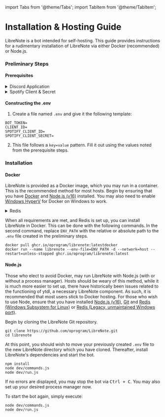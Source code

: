 import Tabs from '@theme/Tabs';
import TabItem from '@theme/TabItem';

# Installation & Hosting Guide
LibreNote is a bot intended for self-hosting. This guide provides instructions for a rudimentary installation of LibreNote via either Docker (recommended) or Node.js.

### Preliminary Steps
#### Prerequisites
<details>
    <summary>Discord Application</summary>
    <div>
        <ol>
            <li>Select <i>New Application</i></li>
            <li>Enter a name for your application, then select <i>Create</i></li>
            <li>Select <i>Bot</i> on the left panel and then choose <i>Add Bot</i>, confirm the action</li>
            <li>Add the bot to your servers</li>
            <ul>
                <li>https://discord.com/api/oauth2/authorize?client_id=CLIENTID&permissions=8&scope=bot%20applications.commands</li>
                <li>Replace <samp>CLIENTID</samp> in the URL with the <i>Application ID</i> from the application's <i>General Information</i></li>
            </ul>
            <li>Take note of your <i>Application ID</i> from the <i>General Information</i> tab, and your <i>Bot Token</i> from the <i>Bot</i> tab</li>
        </ol>
    </div>
</details>
<details>
    <summary>Spotify Client & Secret</summary>
    <div>
        <ol>
            <li>Create or log into your <a href="https://www.spotify.com/signup/">Spotify account</a></li>
            <li>Go to your <a href="https://developer.spotify.com/dashboard/">Spotify Dashboard</a></li>
            <li>Select <i>Create an app</i></li>
            <li>Enter an application name and description</li>
            <li>Read and agree to the developer terms & branding guidelines</li>
            <li>Select <i>Create</i></li>
            <li>Take note of your <i>Client ID</i> and <i>Client Secret</i></li>
        </ol>
    </div>
</details>

#### Constructing the .env
1. Create a file named `.env` and give it the following template:
```
BOT_TOKEN=
CLIENT_ID=
SPOTIFY_CLIENT_ID=
SPOTIFY_CLIENT_SECRET=
```
2. This file follows a `key=value` pattern. Fill it out using the values noted from the prerequisite steps.

### Installation

#### Docker
LibreNote is provided as a Docker image, which you may run in a container. This is the recommended method for most hosts. Begin by ensuring that you have [Docker](https://www.docker.com/) and [Node.js (v16)](https://nodejs.org/) installed. You may also need to enable [Windows HyperV](https://docs.microsoft.com/en-us/virtualization/hyper-v-on-windows/quick-start/enable-hyper-v) for Docker on Windows to work.

<details>
    <summary>Redis</summary>
    <div>
        Begin by installing and running Redis in Docker: <br/>
        <code>
            docker pull redis <br/>
            docker run --name main-redis -d -p 6379:6379 --restart=unless-stopped redis
        </code>
    </div>
</details>

When all requirements are met, and Redis is set up, you can install LibreNote in Docker. This can be done with the following commands. In the second command, replace `ENV_PATH` with the relative or absolute path to the `.env` file created in the preliminary steps.

```
docker pull ghcr.io/oprogram/librenote:latestdocker
docker run --name librenote --env-file=ENV_PATH -d --network=host --restart=unless-stopped ghcr.io/oprogram/librenote:latest
```

#### Node.js
Those who elect to avoid Docker, may run LibreNote with Node.js (with or without a process manager). Hosts should be weary of this method, while it is much more easier to set up, there have historically been issues related to the functioning of ytdl, a necessary LibreNote component. As such, it is recommended that most users stick to Docker hosting. For those who wish to use Node, ensure that you have installed [Node.js (v16)](https://nodejs.org/), [Git](https://git-scm.com/downloads) and [Redis (Windows Subsystem for Linux)](https://medium.com/@RedisLabs/windows-subsystem-for-linux-wsl-10e3ca4d434e) or [Redis (Legacy, unmaintained Windows port)](https://github.com/microsoftarchive/redis/releases/tag/win-3.0.504).

Begin by cloning the LibreNote Git repository.
```
git clone https://github.com/oprogram/LibreNote.git
cd librenote
```

At this point, you should wish to move your previously created `.env` file to the new LibreNote directory which you have cloned. Thereafter, install LibreNote's dependencies and start the bot.
```
npm install
node dev/commands.js
node dev/run.js
```
If no errors are displayed, you may stop the bot via <kbd>Ctrl + C</kbd>. You may also set up your desired process manager now.

To start the bot again, simply execute:
```
node dev/commands.js
node dev/run.js
```